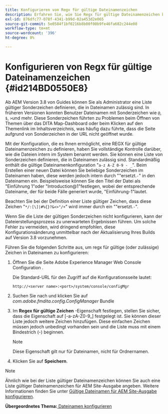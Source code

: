 ```yaml
---
title: Konfigurieren von Regx für gültige Dateinamenzeichen
description: Erfahren Sie, wie Sie Regx für gültige Dateinamenzeichen konfigurieren.
exl-id: 876dfc77-078f-4341-b99d-02a453d2e065
source-git-commit: 5e0584f1bf0216b8b00f00b9fe46fa682c244e08
workflow-type: tm+mt
source-wordcount: '396'
ht-degree: 0%

---
```


# Konfigurieren von Regx für gültige Dateinamenzeichen {#id214BD0550E8}

Ab AEM Version 3.8 von Guides können Sie als Administrator eine Liste gültiger Sonderzeichen definieren, die in Dateinamen zulässig sind. In früheren Versionen konnten Benutzer Dateinamen mit Sonderzeichen wie `@`, `$`, `>`und mehr. Diese Sonderzeichen führten zu Problemen beim Öffnen von Themen über das DITA Map-Dashboard oder beim Klicken auf den Themenlink im Inhaltsverzeichnis, was häufig dazu führte, dass die Seite aufgrund von Sonderzeichen in der URL nicht geöffnet wurde.

Mit der Konfiguration, die es Ihnen ermöglicht, eine REGX für gültige Dateinamenzeichen zu definieren, haben Sie vollständige Kontrolle darüber, wie die Dateien intern im System benannt werden. Sie können eine Liste von Sonderzeichen definieren, die in Dateinamen zulässig sind. Standardmäßig enthält die gültige Dateinamenkonfiguration &quot;`a-z A-Z 0-9 - _`&quot;. Beim Erstellen einer neuen Datei können Sie beliebige Sonderzeichen im Dateinamen haben, diese werden jedoch intern durch &quot;&quot;ersetzt.`-`&quot; in den Dateinamen ein. Beispielsweise können Sie den Titel der Datei als &quot;Einführung 1&quot;oder &quot;Introduction@1&quot;festlegen, wobei der entsprechende Dateiname, der für beide Fälle generiert wurde, &quot;Einführung-1&quot;lautet.

Beachten Sie bei der Definition einer Liste gültiger Zeichen, dass diese Zeichen &quot;`*/:[\]|#%{}?&<>"/+`&quot; wird immer durch ein &quot;&quot;ersetzt.`-`&quot;.

Wenn Sie die Liste der gültigen Sonderzeichen nicht konfigurieren, kann der Dateierstellungsprozess zu unerwarteten Ergebnissen führen. Um solche Fehler zu vermeiden, wird dringend empfohlen, diese Konfigurationsänderung unmittelbar nach der Aktualisierung Ihres Builds auf Version 3.8 vorzunehmen.

Führen Sie die folgenden Schritte aus, um regx für gültige \(oder zulässige\) Zeichen in Dateinamen zu konfigurieren:

1. Öffnen Sie die Seite Adobe Experience Manager Web Console Configuration .

   Die Standard-URL für den Zugriff auf die Konfigurationsseite lautet:

   ```http
   http://<server name>:<port>/system/console/configMgr
   ```

1. Suchen Sie nach und klicken Sie auf *com.adobe.fmdita.config.ConfigManager* Bundle

1. Im **Regex für gültige Zeichen** -Eigenschaft festlegen, stellen Sie sicher, dass die Eigenschaft auf \[-a-zA-Z0-9\_\] festgelegt ist. Sie können dieser Liste jedoch weitere Zeichen hinzufügen. Diese einfachen Zeichen müssen jedoch unbedingt vorhanden sein und die Liste muss mit einem Bindestrich (-) beginnen.

   >[!NOTE]
   >
   > Diese Eigenschaft gilt nur für Dateinamen, nicht für Ordnernamen.

1. Klicken Sie auf **Speichern**.


>[!NOTE]
>
> Ähnlich wie bei der Liste gültiger Dateinamenzeichen können Sie auch eine Liste gültiger Dateinamenzeichen für AEM Site-Ausgabe angeben. Weitere Informationen finden Sie unter [Gültige Dateinamen für AEM Site-Ausgabe konfigurieren](conf-file-names-valid-regx-aem-site-output.md#).

**Übergeordnetes Thema:**[ Dateinamen konfigurieren](conf-file-names.md)
